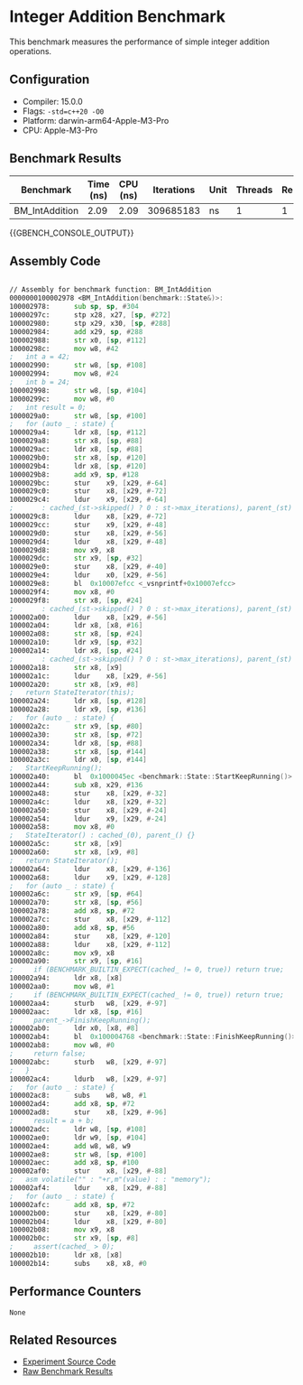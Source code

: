 # Integer Addition Benchmark

This benchmark measures the performance of simple integer addition operations.

## Configuration

- Compiler: 15.0.0
- Flags: `-std=c++20 -O0`
- Platform: darwin-arm64-Apple-M3-Pro
- CPU: Apple-M3-Pro

## Benchmark Results

| Benchmark | Time (ns) | CPU (ns) | Iterations | Unit | Threads | Reps |
| --------- | --------- | -------- | ---------- | ---- | ------- | ---- |
| BM_IntAddition | 2.09 | 2.09 | 309685183 | ns | 1 | 1 |


{{GBENCH_CONSOLE_OUTPUT}}

## Assembly Code

```asm

// Assembly for benchmark function: BM_IntAddition
0000000100002978 <BM_IntAddition(benchmark::State&)>:
100002978:     	sub	sp, sp, #304
10000297c:     	stp	x28, x27, [sp, #272]
100002980:     	stp	x29, x30, [sp, #288]
100002984:     	add	x29, sp, #288
100002988:     	str	x0, [sp, #112]
10000298c:     	mov	w8, #42
;   int a = 42;
100002990:     	str	w8, [sp, #108]
100002994:     	mov	w8, #24
;   int b = 24;
100002998:     	str	w8, [sp, #104]
10000299c:     	mov	w8, #0
;   int result = 0;
1000029a0:     	str	w8, [sp, #100]
;   for (auto _ : state) {
1000029a4:     	ldr	x8, [sp, #112]
1000029a8:     	str	x8, [sp, #88]
1000029ac:     	ldr	x8, [sp, #88]
1000029b0:     	str	x8, [sp, #120]
1000029b4:     	ldr	x8, [sp, #120]
1000029b8:     	add	x9, sp, #128
1000029bc:     	stur	x9, [x29, #-64]
1000029c0:     	stur	x8, [x29, #-72]
1000029c4:     	ldur	x9, [x29, #-64]
;       : cached_(st->skipped() ? 0 : st->max_iterations), parent_(st) {}
1000029c8:     	ldur	x8, [x29, #-72]
1000029cc:     	stur	x9, [x29, #-48]
1000029d0:     	stur	x8, [x29, #-56]
1000029d4:     	ldur	x8, [x29, #-48]
1000029d8:     	mov	x9, x8
1000029dc:     	str	x9, [sp, #32]
1000029e0:     	stur	x8, [x29, #-40]
1000029e4:     	ldur	x0, [x29, #-56]
1000029e8:     	bl	0x10007efcc <_vsnprintf+0x10007efcc>
1000029f4:     	mov	x8, #0
1000029f8:     	str	x8, [sp, #24]
;       : cached_(st->skipped() ? 0 : st->max_iterations), parent_(st) {}
100002a00:     	ldur	x8, [x29, #-56]
100002a04:     	ldr	x8, [x8, #16]
100002a08:     	str	x8, [sp, #24]
100002a10:     	ldr	x9, [sp, #32]
100002a14:     	ldr	x8, [sp, #24]
;       : cached_(st->skipped() ? 0 : st->max_iterations), parent_(st) {}
100002a18:     	str	x8, [x9]
100002a1c:     	ldur	x8, [x29, #-56]
100002a20:     	str	x8, [x9, #8]
;   return StateIterator(this);
100002a24:     	ldr	x8, [sp, #128]
100002a28:     	ldr	x9, [sp, #136]
;   for (auto _ : state) {
100002a2c:     	str	x9, [sp, #80]
100002a30:     	str	x8, [sp, #72]
100002a34:     	ldr	x8, [sp, #88]
100002a38:     	str	x8, [sp, #144]
100002a3c:     	ldr	x0, [sp, #144]
;   StartKeepRunning();
100002a40:     	bl	0x1000045ec <benchmark::State::StartKeepRunning()>
100002a44:     	sub	x8, x29, #136
100002a48:     	stur	x8, [x29, #-32]
100002a4c:     	ldur	x8, [x29, #-32]
100002a50:     	stur	x8, [x29, #-24]
100002a54:     	ldur	x9, [x29, #-24]
100002a58:     	mov	x8, #0
;   StateIterator() : cached_(0), parent_() {}
100002a5c:     	str	x8, [x9]
100002a60:     	str	x8, [x9, #8]
;   return StateIterator();
100002a64:     	ldur	x8, [x29, #-136]
100002a68:     	ldur	x9, [x29, #-128]
;   for (auto _ : state) {
100002a6c:     	str	x9, [sp, #64]
100002a70:     	str	x8, [sp, #56]
100002a78:     	add	x8, sp, #72
100002a7c:     	stur	x8, [x29, #-112]
100002a80:     	add	x8, sp, #56
100002a84:     	stur	x8, [x29, #-120]
100002a88:     	ldur	x8, [x29, #-112]
100002a8c:     	mov	x9, x8
100002a90:     	str	x9, [sp, #16]
;     if (BENCHMARK_BUILTIN_EXPECT(cached_ != 0, true)) return true;
100002a94:     	ldr	x8, [x8]
100002aa0:     	mov	w8, #1
;     if (BENCHMARK_BUILTIN_EXPECT(cached_ != 0, true)) return true;
100002aa4:     	sturb	w8, [x29, #-97]
100002aac:     	ldr	x8, [sp, #16]
;     parent_->FinishKeepRunning();
100002ab0:     	ldr	x0, [x8, #8]
100002ab4:     	bl	0x100004768 <benchmark::State::FinishKeepRunning()>
100002ab8:     	mov	w8, #0
;     return false;
100002abc:     	sturb	w8, [x29, #-97]
;   }
100002ac4:     	ldurb	w8, [x29, #-97]
;   for (auto _ : state) {
100002ac8:     	subs	w8, w8, #1
100002ad4:     	add	x8, sp, #72
100002ad8:     	stur	x8, [x29, #-96]
;     result = a + b;
100002adc:     	ldr	w8, [sp, #108]
100002ae0:     	ldr	w9, [sp, #104]
100002ae4:     	add	w8, w8, w9
100002ae8:     	str	w8, [sp, #100]
100002aec:     	add	x8, sp, #100
100002af0:     	stur	x8, [x29, #-88]
;   asm volatile("" : "+r,m"(value) : : "memory");
100002af4:     	ldur	x8, [x29, #-88]
;   for (auto _ : state) {
100002afc:     	add	x8, sp, #72
100002b00:     	stur	x8, [x29, #-80]
100002b04:     	ldur	x8, [x29, #-80]
100002b08:     	mov	x9, x8
100002b0c:     	str	x9, [sp, #8]
;     assert(cached_ > 0);
100002b10:     	ldr	x8, [x8]
100002b14:     	subs	x8, x8, #0

```

## Performance Counters

```
None
```

## Related Resources

- [Experiment Source Code](../../../../../../experiments/int_addition)
- [Raw Benchmark Results](../../../../../../results/darwin-arm64-Apple-M3-Pro/gcc-15.0.0/Debug_O0/57ef23de/int_addition)
